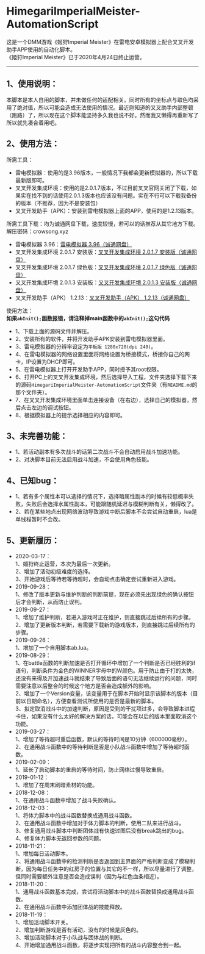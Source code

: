 # HimegariImperialMeister-AutomationScript
这是一个DMM游戏《姬狩Imperial Meister》在雷电安卓模拟器上配合叉叉开发助手APP使用的自动化脚本。  
《姬狩Imperial Meister》已于2020年4月24日终止运营。
***
## 1、使用说明：
本脚本是本人自用的脚本，并未做任何的适配相关。同时所有的坐标点与取色均采用了绝对值，所以可能会造成无法使用的情况。最近刚知道的叉叉助手内部整顿（跑路）了，所以现在这个脚本能坚持多久我也说不好。然而我又懒得再重新写了所以就先凑合着用吧。
## 2、使用方法：
所需工具：
- 雷电模拟器：使用的是3.96版本，一般情况下我都会更新模拟器的，所以下载最新版即可。
- 叉叉开发集成环境：使用的是2.0.1.7版本，不过目前叉叉官网关闭了下载，如果实在找不到的话使用2.0.1.3版本也应该没有问题。实在不行可以下载我备份的版本（不推荐，因为不是安装包）
- 叉叉开发助手（APK）：安装到雷电模拟器上面的APP，使用的是1.2.13版本。

所需工具下载：均为诚通网盘下载，速度较慢，若可以的话推荐从其它地方下载。解压密码：crowsong.xyz
- 雷电模拟器 3.96：[雷电模拟器 3.96（诚通网盘）](http://waternote.ctfile.net/fs/2276132-395546987 "解压密码：crowsong.xyz")
- 叉叉开发集成环境 2.0.1.7 安装版：[叉叉开发集成环境 2.0.1.7 安装版（诚通网盘）](http://sn9.us/file/2276132-397465795 "解压密码：crowsong.xyz")
- 叉叉开发集成环境 2.0.1.7 绿色版：[叉叉开发集成环境 2.0.1.7 绿色版（诚通网盘）](http://sn9.us/file/2276132-397465793 "解压密码：crowsong.xyz")
- 叉叉开发集成环境 2.0.1.3 安装板：[叉叉开发集成环境 2.0.1.3 安装版（诚通网盘）](http://waternote.ctfile.net/fs/2276132-395546842 "解压密码：crowsong.xyz")
- 叉叉开发助手（APK） 1.2.13：[叉叉开发助手（APK） 1.2.13（诚通网盘）](http://waternote.ctfile.net/fs/2276132-395547512 "解压密码：crowsong.xyz")

使用方法：  
**如果`abInit();`函数报错，请注释掉main函数中的`abInit();`这句代码**  
- 1、下载上面的源码文件并解压。
- 2、安装所有的软件，并将开发助手APK安装到雷电模拟器里面。
- 3、雷电模拟器的分辨率设定为`平板版 1280x720(dpi 240)`。
- 4、在雷电模拟器的网络设置里面将网络设置为桥接模式，桥接你自己的网卡，IP设置为DHCP即可。
- 5、在雷电模拟器上打开开发助手APP，同时授予其root权限。
- 6、打开PC上的叉叉开发集成环境，然后选择导入工程，文件夹选择下载下来的源码`HimegariImperialMeister-AutomationScript`文件夹（有`README.md`的那个文件夹）。
- 7、在叉叉开发集成环境里面单击连接设备（在右边），选择自己的模拟器，然后点击左边的调试按钮。
- 8、根据模拟器上的提示选择相应的内容即可。  

## 3、未完善功能：  
- 1、若活动副本有多次战斗的话第二次战斗不会自动启用战斗加速功能。  
- 2、对决脚本目前无法启用战斗加速，不会使用角色技能。  

## 4、已知bug：
- 1、若有多个属性本可以选择的情况下，选择暗属性副本的时候有较低概率失败，失败后会选择水属性副本，可能跟随机延迟与模糊判断有关，懒得改了。  
- 2、若在某些地点出现网络波动导致游戏中断后脚本不会尝试自动重启，lua是单线程暂时不会改。  

## 5、更新履历：
- 2020-03-17：  
1、姬狩终止运营，本次为最后一次更新。  
2、增加了活动初级难度的选择。  
3、开始游戏后等待若等待超时，会自动点击确定尝试重新进入游戏。  
- 2019-09-28：  
1、修改了版本更新与维护判断的判断前提，现在必须先出现绿色的确认按钮后才会判断，从而防止误判。  
- 2019-09-27：  
1、增加了维护判断，若进入游戏时正在维护，则直接跳过后续所有的步骤。  
2、增加了更新版本判断，若需要下载新的游戏版本，则直接跳过后续所有的步骤。
- 2019-09-26：  
1、增加了一个自用脚本ab.lua。
- 2019-08-29：  
1、在battle函数的判断加速是否打开循环中增加了一个判断是否已经胜利的if语句，判断条件为金色的WINNER字母中的W颜色。用于防止由于打的太快，还没有来得及开加速战斗就结束了导致后面的语句无法继续运行的问题，同时需要注意以后整合的时候这个地方是否会造成额外的影响。  
2、增加了一个Version变量，该变量用于在脚本开始时显示该脚本的版本（目前以日期命名），方便查看测试所使用的是否是最新的脚本。  
3、拟定取消战斗中的加速判断，原因是受到的干扰项过多，会导致脚本进程卡住，如果没有什么太好的解决方案的话，可能会在以后的版本里面取消这个功能。  
- 2019-03-27：  
1、增加了等待超时重启函数，默认的等待时间是10分钟（600000毫秒）。  
2、在通用战斗函数中的等待判断是否是小队战斗函数中增加了等待超时函数。  
- 2019-02-09：  
1、延长了启动脚本的重启的等待时间，防止网络过慢导致重启。  
- 2019-01-12：  
1、增加了在周末刷暗素材的功能。  
- 2018-12-08：  
1、在通用战斗函数中增加了战斗失败确认。  
- 2018-12-03：  
1、将体力脚本中的战斗函数替换成通用战斗函数。  
2、在通用战斗函数中增加对于体力脚本的判断，使用二队来进行战斗。  
3、修复通用战斗脚本中判断团体战有快速过图后没有break跳出的bug。  
4、修复体力脚本无返回参数的问题。  
- 2018-11-21：  
1、增加每日活动脚本。  
2、将通用战斗函数中的检测判断是否返回到主界面的严格判断变成了模糊判断，因为每日任务中的红房子的位置与其它的不一样，所以尽量进行了调整，但同时需要额外注意是否会造成误判（因为与红色血条相近）。  
- 2018-11-20：  
1、通用战斗函数基本完成，尝试将活动脚本中的战斗函数替换成通用战斗函数。  
2、在通用战斗函数中添加团体战的技能释放。  
- 2018-11-19：  
1、增加活动脚本开关。  
2、增加判断游戏是否有活动，没有的时候是灰色的。  
3、增加活动脚本对于小队战与团体战的判断。  
4、开始增加通用战斗函数，将逐步实现把所有的战斗内容整合到一起。  

